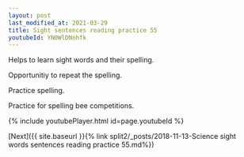 ```yaml
---
layout: post
last_modified_at: 2021-03-29
title: Sight sentences reading practice 55
youtubeId: YN0WlDNnhfk
---
```

 
 
Helps to learn sight words and their spelling.

Opportunitiy to repeat the spelling. 

Practice spelling. 
 
Practice for spelling bee competitions. 
 
{% include youtubePlayer.html id=page.youtubeId %}
 
 

[Next]({{ site.baseurl }}{% link  split2/_posts/2018-11-13-Science sight words sentences reading practice 55.md%})
 
